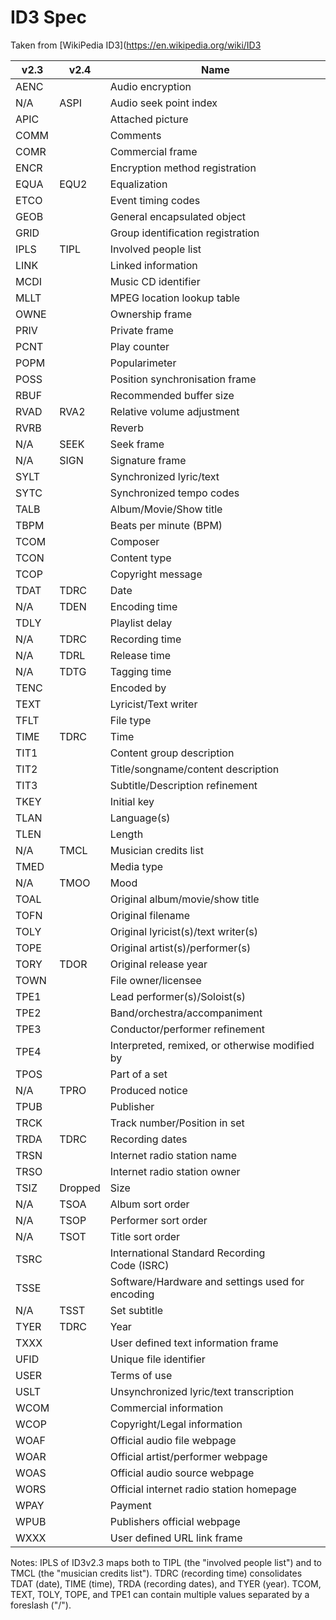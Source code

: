 # ID3 Spec
Taken from [WikiPedia ID3](https://en.wikipedia.org/wiki/ID3

v2.3 | v2.4   | Name
-----|--------|--------
AENC |        | Audio encryption
N/A  | ASPI   | Audio seek point index
APIC |        | Attached picture
COMM |        | Comments
COMR |        | Commercial frame
ENCR |        | Encryption method registration
EQUA | EQU2   | Equalization
ETCO |        | Event timing codes
GEOB |        | General encapsulated object
GRID |        | Group identification registration
IPLS | TIPL   | Involved people list
LINK |        | Linked information
MCDI |        | Music CD identifier
MLLT |        | MPEG location lookup table
OWNE |        | Ownership frame
PRIV |        | Private frame
PCNT |        | Play counter
POPM |        | Popularimeter
POSS |        | Position synchronisation frame
RBUF |        | Recommended buffer size
RVAD | RVA2   | Relative volume adjustment
RVRB |        | Reverb
N/A  | SEEK   | Seek frame
N/A  | SIGN   | Signature frame
SYLT |        | Synchronized lyric/text
SYTC |        | Synchronized tempo codes
TALB |        | Album/Movie/Show title
TBPM |        | Beats per minute (BPM)
TCOM |        | Composer
TCON |        | Content type
TCOP |        | Copyright message
TDAT | TDRC   | Date
N/A  | TDEN   | Encoding time
TDLY |        | Playlist delay
N/A  | TDRC   | Recording time
N/A  | TDRL   | Release time
N/A  | TDTG   | Tagging time
TENC |        | Encoded by
TEXT |        | Lyricist/Text writer
TFLT |        | File type
TIME | TDRC   | Time
TIT1 |        | Content group description
TIT2 |        | Title/songname/content description
TIT3 |        | Subtitle/Description refinement
TKEY |        | Initial key
TLAN |        | Language(s)
TLEN |        | Length
N/A  | TMCL   | Musician credits list
TMED |        | Media type
N/A  | TMOO   | Mood
TOAL |        | Original album/movie/show title
TOFN |        | Original filename
TOLY |        | Original lyricist(s)/text writer(s)
TOPE |        | Original artist(s)/performer(s)
TORY | TDOR   | Original release year
TOWN |        | File owner/licensee
TPE1 |        | Lead performer(s)/Soloist(s)
TPE2 |        | Band/orchestra/accompaniment
TPE3 |        | Conductor/performer refinement
TPE4 |        | Interpreted, remixed, or otherwise modified by
TPOS |        | Part of a set
N/A  | TPRO   | Produced notice
TPUB |        | Publisher
TRCK |        | Track number/Position in set
TRDA | TDRC   | Recording dates
TRSN |        | Internet radio station name
TRSO |        | Internet radio station owner
TSIZ | Dropped| Size
N/A  | TSOA   | Album sort order
N/A  | TSOP   | Performer sort order
N/A  | TSOT   | Title sort order
TSRC |        | International Standard Recording Code (ISRC)
TSSE |        | Software/Hardware and settings used for encoding
N/A  | TSST   | Set subtitle
TYER | TDRC   | Year
TXXX |        | User defined text information frame
UFID |        | Unique file identifier
USER |        | Terms of use
USLT |        | Unsynchronized lyric/text transcription
WCOM |        | Commercial information
WCOP |        | Copyright/Legal information
WOAF |        | Official audio file webpage
WOAR |        | Official artist/performer webpage
WOAS |        | Official audio source webpage
WORS |        | Official internet radio station homepage
WPAY |        | Payment
WPUB |        | Publishers official webpage
WXXX |        | User defined URL link frame

Notes:
IPLS of ID3v2.3 maps both to TIPL (the "involved people list") and to TMCL (the "musician credits list").
TDRC (recording time) consolidates TDAT (date), TIME (time), TRDA (recording dates), and TYER (year).
TCOM, TEXT, TOLY, TOPE, and TPE1 can contain multiple values separated by a foreslash ("/").